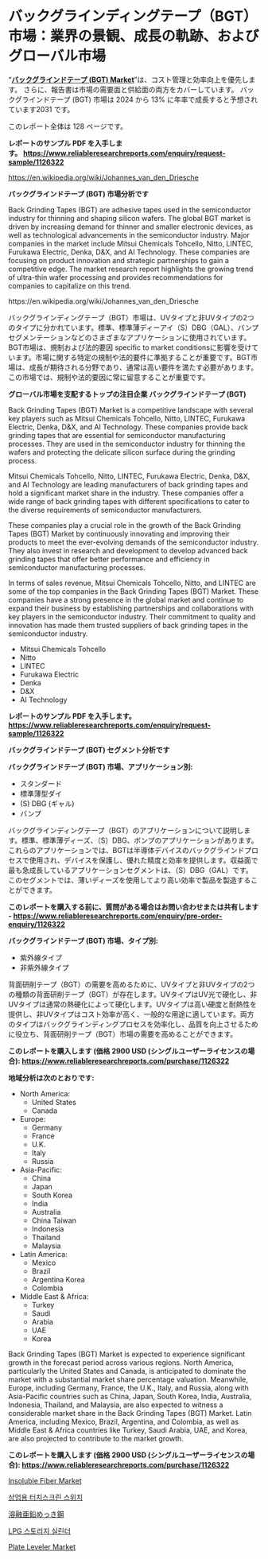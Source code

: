 <p><h1>バックグラインディングテープ（BGT）市場：業界の景観、成長の軌跡、およびグローバル市場</h1></p><p>&ldquo;<strong><a href="https://www.reliableresearchreports.com/back-grinding-tapes-bgt--r1126322">バックグラインドテープ (BGT) Market</a></strong>&rdquo;は、コスト管理と効率向上を優先します。 さらに、報告書は市場の需要面と供給面の両方をカバーしています。 バックグラインドテープ (BGT) 市場は 2024 から 13% に年率で成長すると予想されています2031 です。</p>
<p>このレポート全体は 128 ページです。</p>
<p><strong>レポートのサンプル PDF を入手します。&nbsp;<a href="https://www.reliableresearchreports.com/enquiry/request-sample/1126322">https://www.reliableresearchreports.com/enquiry/request-sample/1126322</a></strong></p>
<p><a href="https://en.wikipedia.org/wiki/Johannes_van_den_Driesche">https://en.wikipedia.org/wiki/Johannes_van_den_Driesche</a></p>
<p><strong>バックグラインドテープ (BGT) 市場分析です</strong></p>
<p><p>Back Grinding Tapes (BGT) are adhesive tapes used in the semiconductor industry for thinning and shaping silicon wafers. The global BGT market is driven by increasing demand for thinner and smaller electronic devices, as well as technological advancements in the semiconductor industry. Major companies in the market include Mitsui Chemicals Tohcello, Nitto, LINTEC, Furukawa Electric, Denka, D&X, and AI Technology. These companies are focusing on product innovation and strategic partnerships to gain a competitive edge. The market research report highlights the growing trend of ultra-thin wafer processing and provides recommendations for companies to capitalize on this trend.</p></p>
<p>https://en.wikipedia.org/wiki/Johannes_van_den_Driesche</p>
<p><p>バックグラインディングテープ（BGT）市場は、UVタイプと非UVタイプの2つのタイプに分かれています。標準、標準薄ディーアイ（S）DBG（GAL）、バンプセグメンテーションなどのさまざまなアプリケーションに使用されています。 BGT市場は、規制および法的要因 specific to market conditionsに影響を受けています。市場に関する特定の規制や法的要件に準拠することが重要です。BGT市場は、成長が期待される分野であり、通常は高い要件を満たす必要があります。この市場では、規制や法的要因に常に留意することが重要です。</p></p>
<p><strong>グローバル市場を支配するトップの注目企業 バックグラインドテープ (BGT)</strong></p>
<p><p>Back Grinding Tapes (BGT) Market is a competitive landscape with several key players such as Mitsui Chemicals Tohcello, Nitto, LINTEC, Furukawa Electric, Denka, D&X, and AI Technology. These companies provide back grinding tapes that are essential for semiconductor manufacturing processes. They are used in the semiconductor industry for thinning the wafers and protecting the delicate silicon surface during the grinding process.</p><p>Mitsui Chemicals Tohcello, Nitto, LINTEC, Furukawa Electric, Denka, D&X, and AI Technology are leading manufacturers of back grinding tapes and hold a significant market share in the industry. These companies offer a wide range of back grinding tapes with different specifications to cater to the diverse requirements of semiconductor manufacturers.</p><p>These companies play a crucial role in the growth of the Back Grinding Tapes (BGT) Market by continuously innovating and improving their products to meet the ever-evolving demands of the semiconductor industry. They also invest in research and development to develop advanced back grinding tapes that offer better performance and efficiency in semiconductor manufacturing processes.</p><p>In terms of sales revenue, Mitsui Chemicals Tohcello, Nitto, and LINTEC are some of the top companies in the Back Grinding Tapes (BGT) Market. These companies have a strong presence in the global market and continue to expand their business by establishing partnerships and collaborations with key players in the semiconductor industry. Their commitment to quality and innovation has made them trusted suppliers of back grinding tapes in the semiconductor industry.</p></p>
<p><ul><li>Mitsui Chemicals Tohcello</li><li>Nitto</li><li>LINTEC</li><li>Furukawa Electric</li><li>Denka</li><li>D&X</li><li>AI Technology</li></ul></p>
<p><strong>レポートのサンプル PDF を入手します。 <a href="https://www.reliableresearchreports.com/enquiry/request-sample/1126322">https://www.reliableresearchreports.com/enquiry/request-sample/1126322</a></strong></p>
<p><strong>バックグラインドテープ (BGT) セグメント分析です</strong></p>
<p><strong>バックグラインドテープ (BGT) 市場、アプリケーション別:</strong></p>
<p><ul><li>スタンダード</li><li>標準薄型ダイ</li><li>(S) DBG (ギャル)</li><li>バンプ</li></ul></p>
<p><p>バックグラインディングテープ（BGT）のアプリケーションについて説明します。標準、標準薄ディーズ、（S）DBG、ボンプのアプリケーションがあります。これらのアプリケーションでは、BGTは半導体デバイスのバックグラインドプロセスで使用され、デバイスを保護し、優れた精度と効率を提供します。収益面で最も急成長しているアプリケーションセグメントは、（S）DBG（GAL）です。このセグメントでは、薄いディーズを使用してより高い効率で製品を製造することができます。</p></p>
<p><strong>このレポートを購入する前に、質問がある場合はお問い合わせまたは共有します - <a href="https://www.reliableresearchreports.com/enquiry/pre-order-enquiry/1126322">https://www.reliableresearchreports.com/enquiry/pre-order-enquiry/1126322</a></strong></p>
<p><strong>バックグラインドテープ (BGT) 市場、タイプ別:</strong></p>
<p><ul><li>紫外線タイプ</li><li>非紫外線タイプ</li></ul></p>
<p><p>背面研削テープ（BGT）の需要を高めるために、UVタイプと非UVタイプの2つの種類の背面研削テープ（BGT）が存在します。UVタイプはUV光で硬化し、非UVタイプは通常の熱硬化によって硬化します。UVタイプは高い硬度と耐熱性を提供し、非UVタイプはコスト効率が高く、一般的な用途に適しています。両方のタイプはバックグラインディングプロセスを効率化し、品質を向上させるために役立ち、背面研削テープ（BGT）市場の需要を高めることができます。</p></p>
<p><strong>このレポートを購入します (価格 2900 USD (シングルユーザーライセンスの場合): <a href="https://www.reliableresearchreports.com/purchase/1126322">https://www.reliableresearchreports.com/purchase/1126322</a></strong></p>
<p><strong>地域分析は次のとおりです:</strong></p>
<p><ul>
    <li>
        North America:
        <ul>
            <li>United States</li>
            <li>Canada</li>
        </ul>
    </li>
    <li>
        Europe:
        <ul>
            <li>Germany</li>
            <li>France</li>
            <li>U.K.</li>
            <li>Italy</li>
            <li>Russia</li>
        </ul>
    </li>
    <li>
        Asia-Pacific:
        <ul>
            <li>China</li>
            <li>Japan</li>
            <li>South Korea</li>
            <li>India</li>
            <li>Australia</li>
            <li>China Taiwan</li>
            <li>Indonesia</li>
            <li>Thailand</li>
            <li>Malaysia</li>
        </ul>
    </li>
    <li>
        Latin America:
        <ul>
            <li>Mexico</li>
            <li>Brazil</li>
            <li>Argentina Korea</li>
            <li>Colombia</li>
        </ul>
    </li>
    <li>
        Middle East & Africa:
        <ul>
            <li>Turkey</li>
            <li>Saudi</li>
            <li>Arabia</li>
            <li>UAE</li>
            <li>Korea</li>
        </ul>
    </li>
    </ul></p>
<p><p>Back Grinding Tapes (BGT) Market is expected to experience significant growth in the forecast period across various regions. North America, particularly the United States and Canada, is anticipated to dominate the market with a substantial market share percentage valuation. Meanwhile, Europe, including Germany, France, the U.K., Italy, and Russia, along with Asia-Pacific countries such as China, Japan, South Korea, India, Australia, Indonesia, Thailand, and Malaysia, are also expected to witness a considerable market share in the Back Grinding Tapes (BGT) Market. Latin America, including Mexico, Brazil, Argentina, and Colombia, as well as Middle East & Africa countries like Turkey, Saudi Arabia, UAE, and Korea, are also projected to contribute to the market growth.</p></p>
<p><strong>このレポートを購入します (価格 2900 USD (シングルユーザーライセンスの場合): <a href="https://www.reliableresearchreports.com/purchase/1126322">https://www.reliableresearchreports.com/purchase/1126322</a></strong></p>
<p><p><a href="https://github.com/marthawweekle/Market-Research-Report-List-2/blob/main/insoluble-fiber-market.md">Insoluble Fiber Market</a></p><p><a href="https://github.com/LuckeyCorbin/Market-Research-Report-List-2/blob/main/4195114104761.md">상업용 터치스크린 스위치</a></p><p><a href="https://github.com/RandallRunte2023/Market-Research-Report-List-2/blob/main/155974384503.md">溶融亜鉛めっき鋼</a></p><p><a href="https://github.com/shampaakter36/Market-Research-Report-List-2/blob/main/8416516104760.md">LPG 스토리지 실린더</a></p><p><a href="https://www.linkedin.com/pulse/plate-leveler-market-size-segmentation-trends-growth-analysis-qtzpe?trackingId=SdfcJ7PKJthV95X9w%2Fah0g%3D%3D">Plate Leveler Market</a></p></p>